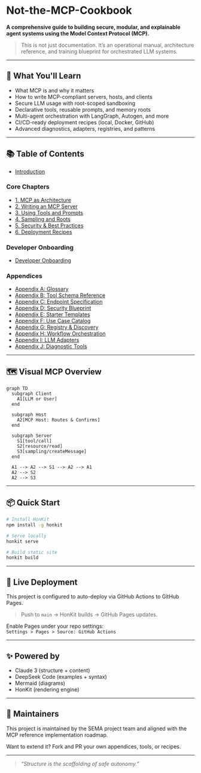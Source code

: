 # Not-the-MCP-Cookbook

**A comprehensive guide to building secure, modular, and explainable agent systems using the Model Context Protocol (MCP).**

> This is not just documentation. It’s an operational manual, architecture reference, and training blueprint for orchestrated LLM systems.

---

## 📘 What You'll Learn
- What MCP is and why it matters
- How to write MCP-compliant servers, hosts, and clients
- Secure LLM usage with root-scoped sandboxing
- Declarative tools, reusable prompts, and memory roots
- Multi-agent orchestration with LangGraph, Autogen, and more
- CI/CD-ready deployment recipes (local, Docker, GitHub)
- Advanced diagnostics, adapters, registries, and patterns

---

## 📚 Table of Contents

- [Introduction](README.md)

### Core Chapters
- [1. MCP as Architecture](chapters/architecture.md)
- [2. Writing an MCP Server](chapters/server.md)
- [3. Using Tools and Prompts](chapters/tools.md)
- [4. Sampling and Roots](chapters/sampling.md)
- [5. Security & Best Practices](chapters/security.md)
- [6. Deployment Recipes](chapters/recipes.md)

### Developer Onboarding
- [Developer Onboarding](onboarding_dev.md)

### Appendices
- [Appendix A: Glossary](appendix_glossary.md)
- [Appendix B: Tool Schema Reference](appendix_tool_schema.md)
- [Appendix C: Endpoint Specification](appendix_endpoint_spec.md)
- [Appendix D: Security Blueprint](appendix_security_blueprint.md)
- [Appendix E: Starter Templates](appendix_templates.md)
- [Appendix F: Use Case Catalog](appendix_use_cases.md)
- [Appendix G: Registry & Discovery](appendix_registry_discovery.md)
- [Appendix H: Workflow Orchestration](appendix_workflow_orchestration.md)
- [Appendix I: LLM Adapters](appendix_llm_adapters.md)
- [Appendix J: Diagnostic Tools](appendix_diagnostics.md)

---

## 🗺 Visual MCP Overview

```mermaid
graph TD
  subgraph Client
    A1[LLM or User]
  end

  subgraph Host
    A2[MCP Host: Routes & Confirms]
  end

  subgraph Server
    S1[tool/call]
    S2[resource/read]
    S3[sampling/createMessage]
  end

  A1 --> A2 --> S1 --> A2 --> A1
  A2 --> S2
  A2 --> S3
```

---

## 📦 Quick Start
```bash
# Install HonKit
npm install -g honkit

# Serve locally
honkit serve

# Build static site
honkit build
```

---

## 📡 Live Deployment
This project is configured to auto-deploy via GitHub Actions to GitHub Pages.

> Push to `main` → HonKit builds → GitHub Pages updates.

Enable Pages under your repo settings:  
`Settings > Pages > Source: GitHub Actions`

---

## ✨ Powered by
- Claude 3 (structure + content)
- DeepSeek Code (examples + syntax)
- Mermaid (diagrams)
- HonKit (rendering engine)

---

## 🧠 Maintainers
This project is maintained by the SEMA project team and aligned with the MCP reference implementation roadmap.

Want to extend it? Fork and PR your own appendices, tools, or recipes.

---

> _“Structure is the scaffolding of safe autonomy.”_

